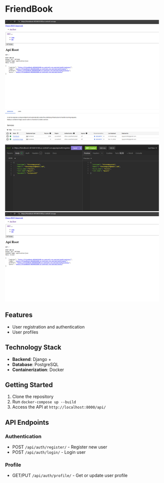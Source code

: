 # FriendBook
![FriendBook Screenshot1](https://github.com/Zetaii/FriendBook/blob/main/friendbook2.png?raw=true)
![FriendBook Screenshot2](https://github.com/Zetaii/FriendBook/blob/main/friendbook3.png?raw=true)
![FriendBook Screenshot3](https://github.com/Zetaii/FriendBook/blob/main/friendbook1.png?raw=true)
![FriendBook Screenshot4](https://github.com/Zetaii/FriendBook/blob/main/friendbook2.png?raw=true)



## Features

- User registration and authentication
- User profiles

## Technology Stack

- **Backend**: Django +
- **Database**: PostgreSQL
- **Containerization**: Docker

## Getting Started

1. Clone the repository
2. Run `docker-compose up --build`
3. Access the API at `http://localhost:8000/api/`

## API Endpoints

### Authentication

- POST `/api/auth/register/` - Register new user
- POST `/api/auth/login/` - Login user

### Profile

- GET/PUT `/api/auth/profile/` - Get or update user profile


